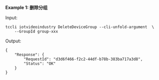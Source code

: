 **Example 1: 删除分组**



Input: 

```
tccli iotvideoindustry DeleteDeviceGroup --cli-unfold-argument  \
    --GroupId group-xxx
```

Output: 
```
{
    "Response": {
        "RequestId": "d3d6f466-f2c2-44df-b78b-383ba717a3d8",
        "Status": "OK"
    }
}
```

